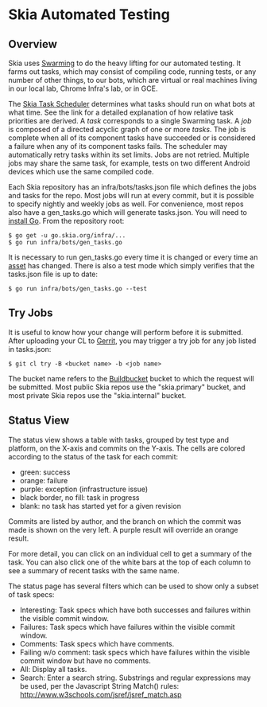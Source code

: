 Skia Automated Testing
======================

Overview
--------

Skia uses [Swarming](https://github.com/luci/luci-py/blob/master/appengine/swarming/doc/Design.md)
to do the heavy lifting for our automated testing. It farms out tasks, which may
consist of compiling code, running tests, or any number of other things, to our
bots, which are virtual or real machines living in our local lab, Chrome Infra's
lab, or in GCE.

The [Skia Task Scheduler](http://go/skia-task-scheduler) determines what tasks
should run on what bots at what time. See the link for a detailed explanation of
how relative task priorities are derived. A *task* corresponds to a single
Swarming task. A *job* is composed of a directed acyclic graph of one or more
*tasks*. The job is complete when all of its component tasks have succeeded
or is considered a failure when any of its component tasks fails. The scheduler
may automatically retry tasks within its set limits. Jobs are not retried.
Multiple jobs may share the same task, for example, tests on two different
Android devices which use the same compiled code.

Each Skia repository has an infra/bots/tasks.json file which defines the jobs
and tasks for the repo. Most jobs will run at every commit, but it is possible
to specify nightly and weekly jobs as well. For convenience, most repos also
have a gen_tasks.go which will generate tasks.json. You will need to
[install Go](https://golang.org/doc/install). From the repository root:

	$ go get -u go.skia.org/infra/...
	$ go run infra/bots/gen_tasks.go

It is necessary to run gen_tasks.go every time it is changed or every time an
[asset](https://skia.googlesource.com/skia/+/master/infra/bots/assets/README.md)
has changed. There is also a test mode which simply verifies that the tasks.json
file is up to date:

	$ go run infra/bots/gen_tasks.go --test



Try Jobs
--------

It is useful to know how your change will perform before it is submitted. After
uploading your CL to [Gerrit](https://skia-review.googlesource.com/), you may
trigger a try job for any job listed in tasks.json:

	$ git cl try -B <bucket name> -b <job name>

The bucket name refers to the [Buildbucket](https://chromium.googlesource.com/infra/infra/+/master/appengine/cr-buildbucket/README.md)
bucket to which the request will be submitted. Most public Skia repos use the
"skia.primary" bucket, and most private Skia repos use the "skia.internal"
bucket.


Status View
------------

The status view shows a table with tasks, grouped by test type and platform,
on the X-axis and commits on the Y-axis.  The cells are colored according to
the status of the task for each commit:

* green: success
* orange: failure
* purple: exception (infrastructure issue)
* black border, no fill: task in progress
* blank: no task has started yet for a given revision

Commits are listed by author, and the branch on which the commit was made is
shown on the very left. A purple result will override an orange result.

For more detail, you can click on an individual cell to get a summary of the
task.  You can also click one of the white bars at the top of each column to see
a summary of recent tasks with the same name.

The status page has several filters which can be used to show only a subset of
task specs:

* Interesting: Task specs which have both successes and failures within the
  visible commit window.
* Failures: Task specs which have failures within the visible commit window.
* Comments: Task specs which have comments.
* Failing w/o comment: task specs which have failures within the visible commit
  window but have no comments.
* All: Display all tasks.
* Search: Enter a search string. Substrings and regular expressions may be
  used, per the Javascript String Match() rules:
  http://www.w3schools.com/jsref/jsref_match.asp


